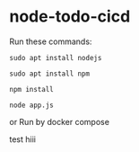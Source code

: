 # node-todo-cicd

Run these commands:


`sudo apt install nodejs`


`sudo apt install npm`


`npm install`

`node app.js`

or Run by docker compose

test
hiii

